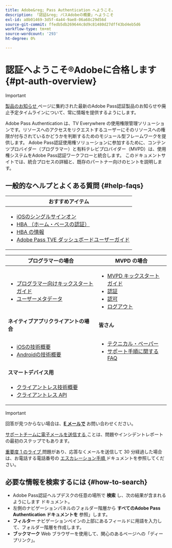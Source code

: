 ```yaml
---
title: Adobe&reg; Pass Authentication へようこそ。
description: 「認証&reg; パスAdobeの概要」へようこそ
exl-id: a8b01469-3d5f-4a44-9ae8-06a68c29d56d
source-git-commit: ffedb5db269644c8d9c81480d27dff43bd4eb5d6
workflow-type: tm+mt
source-wordcount: '293'
ht-degree: 0%

---
```


# 認証へようこそ®Adobeに合格します {#pt-auth-overview}

>[!IMPORTANT]
>
> [ 製品のお知らせ ](/help/authentication/product-announcements.md) ページに集約された最新のAdobe Pass認証製品のお知らせや廃止予定タイムラインについて、常に情報を提供するようにします。

Adobe Pass Authentication は、TV Everywhere の使用権限管理ソリューションです。リソースへのアクセスをリクエストするユーザーにそのリソースへの権限が付与されているかどうかを判断するためのモジュール型フレームワークを提供します。 Adobe Pass認証使用権ソリューションに参加するために、コンテンツプロバイダー（プログラマー）と有料テレビプロバイダー（MVPD）は、使用権システムをAdobe Pass認証ワークフローと統合します。 このドキュメントサイトでは、統合プロセスの詳細と、既存のパートナー向けのヒントを説明します。

## 一般的なヘルプとよくある質問 {#help-faqs}

| **おすすめアイテム** |
|-------------------------------------------------------------------------------------------------------------------------------------------------------------------------------------------------------------------------------------------------------------------------------------------------------------------------------------------------------------------------------------------------------------------------------------------------------------------------------------------------------------------------------------------------------------------------------------------------------------------------------------------------------------------------------------------------------------------------------|
| <ul><li>[iOSのシングルサインオン ](/help/authentication/integration-guide-programmers/features-standard/sso-access/partner-sso/apple-sso/apple-sso-overview.md)</li><li>[HBA （ホーム・ベースの認証） ](/help/authentication/integration-guide-programmers/features-standard/hba-access/home-based-authentication.md)</li><li>[HBA の情報 ](https://dzf8vqv24eqhg.cloudfront.net/userfiles/258/326/ckfinder/files/AdobeNewsletterHBA.pdf)</li><li>[Adobe Pass TVE ダッシュボードユーザーガイド ](/help/authentication/user-guide-tve-dashboard/tve-dashboard-overview.md)</li></ul> |

| **プログラマーの場合** | **MVPD の場合** |
|--------------------------------------------------------------------------------------------------------------------------------------------------------------------------------------------------------------------------------------------------------------------------------|-----------------------------------------------------------------------------------------------------------------------------------------------------------------------------------------------------------------------------------------------------------------------------------------------------------------------------------------------------------------------|
| <ul><li>[ プログラマー向けキックスタートガイド ](/help/authentication/kickstart/programmer-kickstart-guide.md)</li><li>[ ユーザーメタデータ ](/help/authentication/integration-guide-programmers/legacy/rest-api-v1/apis/user-metadata.md)</li></ul> | <ul><li>[MVPD キックスタートガイド ](/help/authentication/kickstart/mvpd-kickstart-guide.md)</li><li>[ 認証 ](/help/authentication/integration-guide-mvpds/authn-usecase.md)</li><li>[ 認可 ](/help/authentication/integration-guide-mvpds/authz-usecase.md)</li><li>[ ログアウト ](/help/authentication/integration-guide-mvpds/usecase-mvpd-logout.md)</li></ul> |
| **ネイティブアプリクライアントの場合** | **皆さん** |
| <ul><li>[iOSの技術概要 ](/help/authentication/integration-guide-programmers/legacy/sdks/ios-tvos-sdk/iostvos-sdk-overview.md)</li><li>[Androidの技術概要 ](/help/authentication/integration-guide-programmers/legacy/sdks/android-sdk/android-sdk-overview.md)</li></ul> | <ul><li>[ テクニカル・ペーパー ](/help/authentication/kickstart/technical-paper.md)</li><li>[ サポート手順に関する FAQ](/help/authentication/kickstart/support-procedures-faqs.md)</li></ul> |
| **スマートデバイス用** |                                                                                                                                                                                                                                                                                                                                                                       |
| <ul><li>[ クライアントレス技術概要 ](/help/authentication/integration-guide-programmers/legacy/rest-api-v1/rest-api-overview.md)</li><li>[ クライアントレス API](/help/authentication/integration-guide-programmers/legacy/rest-api-v1/rest-api-reference.md)</li></ul> |                                                                                                                                                                                                                                                                                                                                                                       |

>[!IMPORTANT]
>
> 回答が見つからない場合は、[**E メールで**](mailto:tve-support@adobe.com) お問い合わせください。
>
> [ サポートチームに電子メールを送信する ](mailto:tve-support@adobe.com) ことは、問題やインシデントレポートの最初のステップでもあります。
>
> [ 重要度 1 のライブ ](/help/authentication/kickstart/support-procedures-faqs.md) 問題があり、応答なくメールを送信して 30 分経過した場合は、お電話する電話番号の [ エスカレーション手順 ](/help/authentication/kickstart/support-procedures-faqs.md) ドキュメントを参照してください。

## 必要な情報を検索するには {#how-to-search}

* Adobe Pass認証ヘルプデスクの任意の場所で **検索** し、次の結果が含まれるようにします
ドキュメント。
* 左側のナビゲーションパネルのフォルダー階層から **すべてのAdobe Pass Authentication ドキュメントを** 参照」します。
* **フィルター** ナビゲーションペインの上部にあるフィールドに用語を入力して、フォルダー階層を作成します。
* **ブックマーク** Web ブラウザーを使用して、関心のあるページへの「ディープリンク」。
